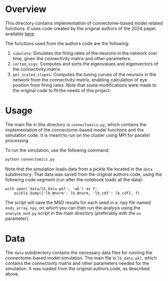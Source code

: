 # Overview

This directory contains implementation of connectome-based model related functions. It uses code created by the original authors of the 2024 paper, available [here](https://github.com/goldman-lab/Connectome-Model).

The functions used from the authors code are the following:
1. `simulate`: Simulates the firing rates of the neurons in the network over time, given the connectivity matrix and other parameters.
2. `sorted_eigs`: Computes and sorts the eigenvalues and eigenvectors of the connectivity matrix.
3. `get_scaled_slopes`: Computes the tuning curves of the neurons in the network from the connectivity matrix, enabling calculation of eye position from firing rates.
Note that some modifications were made to the original code to fit the needs of this project.

# Usage

The main file in this directory is `connectomics.py`, which contains the implementation of the connectome-based model functions and the simulation code. It is meant to run on the cluster using MPI for parallel processing.

To run the simulation, use the following command:

```bash
python connectomics.py
```

Note that the simulation loads data from a pickle file located in the `data` subdirectory. That data was saved from the original authors code, using the following code segment (run after the notebook loads all the data):

```
with open('data/lb_data.pkl', 'wb') as f:
    pickle.dump({'lb_Wnorm': lb_Wnorm, 'lb_cdf': lb_cdf}, f)
```

The script will save the MSD results for each seed in a .npy file named `msds_array.npy`, on which you can then run the analysis using the `analyze_msd.py` script in the main directory (preferably with the `ou` parameter).

# Data

The `data` subdirectory contains the necessary data files for running the connectome-based model simulation. The main file is `lb_data.pkl`, which contains the connectivity matrix and other parameters needed for the simulation. It was loaded from the original authors code, as described above.